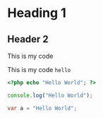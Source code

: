 # Heading 1

## Header 2

This is my code

This is my code `hello`

```php
<?php echo "Hello World"; ?>
```

```js
console.log("Hello World");
```

```cs
var a = "Hello World";
```
